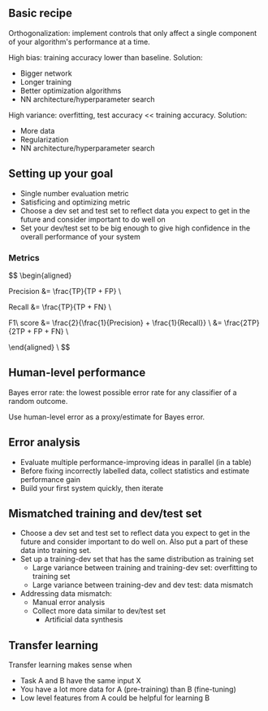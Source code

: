 ## Basic recipe

Orthogonalization: implement controls that only affect a single component of your algorithm's performance at a time.

High bias: training accuracy lower than baseline. Solution:
* Bigger network
* Longer training
* Better optimization algorithms
* NN architecture/hyperparameter search

High variance: overfitting, test accuracy << training accuracy. Solution:
* More data
* Regularization
* NN architecture/hyperparameter search

## Setting up your goal

* Single number evaluation metric
* Satisficing and optimizing metric
* Choose a dev set and test set to reflect data you expect to get in the future and consider important to do well on
* Set your dev/test set to be big enough to give high confidence in the overall performance of your system

### Metrics

$$
\begin{aligned}

Precision &= \frac{TP}{TP + FP} \\

Recall &= \frac{TP}{TP + FN} \\

F1\ score &= \frac{2}{\frac{1}{Precision} + \frac{1}{Recall}} \\
&= \frac{2TP}{2TP + FP + FN} \\

\end{aligned} \\
$$

## Human-level performance

Bayes error rate: the lowest possible error rate for any classifier of a random outcome.

Use human-level error as a proxy/estimate for Bayes error.

## Error analysis

* Evaluate multiple performance-improving ideas in parallel (in a table)
* Before fixing incorrectly labelled data, collect statistics and estimate performance gain
* Build your first system quickly, then iterate

## Mismatched training and dev/test set

* Choose a dev set and test set to reflect data you expect to get in the future and consider important to do well on. Also put a part of these data into training set.
* Set up a training-dev set that has the same distribution as training set
  * Large variance between training and training-dev set: overfitting to training set
  * Large variance between training-dev and dev test: data mismatch
* Addressing data mismatch:
  * Manual error analysis
  * Collect more data similar to dev/test set
    * Artificial data synthesis

## Transfer learning

Transfer learning makes sense when
* Task A and B have the same input X
* You have a lot more data for A (pre-training) than B (fine-tuning)
* Low level features from A could be helpful for learning B
